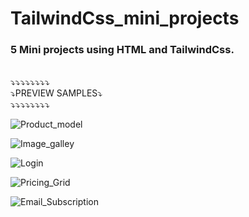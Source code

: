 # TailwindCss_mini_projects
<h3> 5 Mini projects using HTML and TailwindCss.</h3> </br>
⤵⤵⤵⤵⤵⤵⤵⤵ </br>
⤵PREVIEW SAMPLES⤵ </br>
⤵⤵⤵⤵⤵⤵⤵⤵ </br>

![Product_model](https://user-images.githubusercontent.com/60979495/187690063-b56c452e-a2e3-4237-907d-0179f9be539a.png)

![Image_galley](https://user-images.githubusercontent.com/60979495/187840827-e7ba155a-6d4d-4bd6-8614-61ea1fb7a766.png)

![Login](https://user-images.githubusercontent.com/60979495/188060458-912cb1e1-ed95-4836-9af7-c95d6cc4072d.png)

![Pricing_Grid](https://user-images.githubusercontent.com/60979495/187350532-21ffe0f7-2e0b-427b-918d-0f1b8a689fff.png)

![Email_Subscription](https://user-images.githubusercontent.com/60979495/187351818-157b39ae-0cd2-49c8-ad0f-a4963ad230c6.png)
